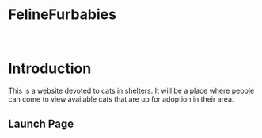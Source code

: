 # FelineFurbabies
<br>
<h1>Introduction</h1>
This is a website devoted to cats in shelters. It will be a place where people can come to view available cats that are up for adoption in their area.
<br>
<h2> Launch Page </h2>
